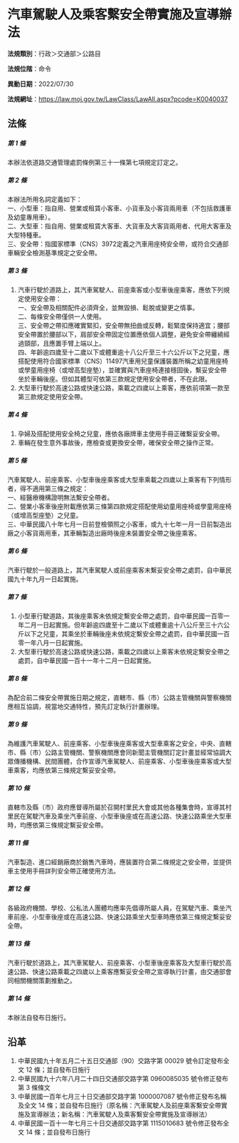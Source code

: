 # 汽車駕駛人及乘客繫安全帶實施及宣導辦法




**法規類別**：行政＞交通部＞公路目

**法規位階**：命令

**異動日期**：2022/07/30  

**法規網址**：https://law.moj.gov.tw/LawClass/LawAll.aspx?pcode=K0040037



## 法條
##### 第 1 條
本辦法依道路交通管理處罰條例第三十一條第七項規定訂定之。

##### 第 2 條
本辦法所用名詞定義如下：  
一、小型車：指自用、營業或租賃小客車、小貨車及小客貨兩用車（不包括救護車及幼童專用車）。  
二、大型車：指自用、營業或租賃大客車、大貨車及大客貨兩用者、代用大客車及大型特種車。  
三、安全帶：指國家標準（CNS）3972定義之汽車用座椅安全帶，或符合交通部車輛安全檢測基準規定之安全帶。

##### 第 3 條
1. 汽車行駛於道路上，其汽車駕駛人、前座乘客或小型車後座乘客，應依下列規定使用安全帶：  
一、安全帶及相關配件必須齊全，並無毀損、鬆脫或變更之情事。  
二、每條安全帶僅供一人使用。  
三、安全帶之帶扣應確實緊扣，安全帶無扭曲或反轉，鬆緊度保持適宜；腰部安全帶置於腰部以下，肩部安全帶固定位置應依個人調整，避免安全帶纏繞經過頸部，且應置手臂上端以上。  
四、年齡逾四歲至十二歲以下或體重逾十八公斤至三十六公斤以下之兒童，應搭配使用符合國家標準（CNS）11497汽車用兒童保護裝置所稱之幼童用座椅或學童用座椅（或增高型座墊），並確實與汽車座椅連接穩固後，繫妥安全帶坐於車輛後座。但如其體型可依第三款規定使用安全帶者，不在此限。
1. 大型車行駛於高速公路或快速公路，乘載之四歲以上乘客，應依前項第一款至第三款規定使用安全帶。

##### 第 4 條
1. 孕婦及搭配使用安全椅之兒童，應依各廠牌車主使用手冊正確繫妥安全帶。
1. 車輛在發生意外事故後，應檢查或更換安全帶，確保安全帶之操作正常。

##### 第 5 條
汽車駕駛人、前座乘客、小型車後座乘客或大型車乘載之四歲以上乘客有下列情形者，得不適用第三條之規定：  
一、經醫療機構證明無法繫安全帶者。  
二、營業小客車後座附載應依第三條第四款規定搭配使用幼童用座椅或學童用座椅（或增高型座墊）之兒童。  
三、中華民國八十年七月一日前登檢領照之小客車，或九十七年一月一日前製造出廠之小客貨兩用車，其車輛製造出廠時後座未裝置安全帶之後座乘客。

##### 第 6 條
汽車行駛於一般道路上，其汽車駕駛人或前座乘客未繫妥安全帶之處罰，自中華民國九十年九月一日起實施。

##### 第 7 條
1. 小型車行駛道路，其後座乘客未依規定繫安全帶之處罰，自中華民國一百零一年二月一日起實施。但年齡逾四歲至十二歲以下或體重逾十八公斤至三十六公斤以下之兒童，其乘坐於車輛後座未依規定繫安全帶之處罰，自中華民國一百零一年八月一日起實施。
1. 大型車行駛於高速公路或快速公路，乘載之四歲以上乘客未依規定繫安全帶之處罰，自中華民國一百十一年十二月一日起實施。

##### 第 8 條
為配合前二條安全帶實施日期之規定，直轄市、縣（市）公路主管機關與警察機關應相互協調，視當地交通特性，預先訂定執行計畫辦理。

##### 第 9 條
為維護汽車駕駛人、前座乘客、小型車後座乘客或大型車乘客之安全，中央、直轄市、縣（市）公路主管機關、警察機關應會同新聞主管機關訂定計畫並經常協調大眾傳播機構、民間團體，合作宣導汽車駕駛人、前座乘客、小型車後座乘客或大型車乘客，均應依第三條規定繫妥安全帶。

##### 第 10 條
直轄市及縣（市）政府應督導所屬於召開村里民大會或其他各種集會時，宣導其村里民在駕駛汽車及乘坐汽車前座、小型車後座或在高速公路、快速公路乘坐大型車時，均應依第三條規定繫妥安全帶。

##### 第 11 條
汽車製造、進口經銷廠商於銷售汽車時，應裝置符合第二條規定之安全帶，並提供車主使用手冊詳列安全帶正確使用方法。

##### 第 12 條
各級政府機關、學校、公私法人團體均應率先倡導所屬人員，在駕駛汽車、乘坐汽車前座、小型車後座或在高速公路、快速公路乘坐大型車時應依第三條規定繫妥安全帶。

##### 第 13 條
汽車行駛於道路上，其汽車駕駛人、前座乘客、小型車後座乘客及大型車行駛於高速公路、快速公路乘載之四歲以上乘客應繫妥安全帶之宣導執行計畫，由交通部會同相關機關策劃推動之。

##### 第 14 條
本辦法自發布日施行。

## 沿革
1. 中華民國九十年五月二十五日交通部（90）交路字第 00029  號令訂定發布全文 12 條；並自發布日施行
1. 中華民國九十六年八月二十四日交通部交路字第 0960085035 號令修正發布第 3  條條文
1. 中華民國一百年七月三十日交通部交路字第 1000007087 號令修正發布名稱及全文 14 條；並自發布日施行（原名稱：汽車駕駛人及前座乘客繫安全帶實施及宣導辦法；新名稱：汽車駕駛人及乘客繫安全帶實施及宣導辦法）
1. 中華民國一百十一年七月三十日交通部交路字第 1115010683 號令修正發布全文 14 條；並自發布日施行
